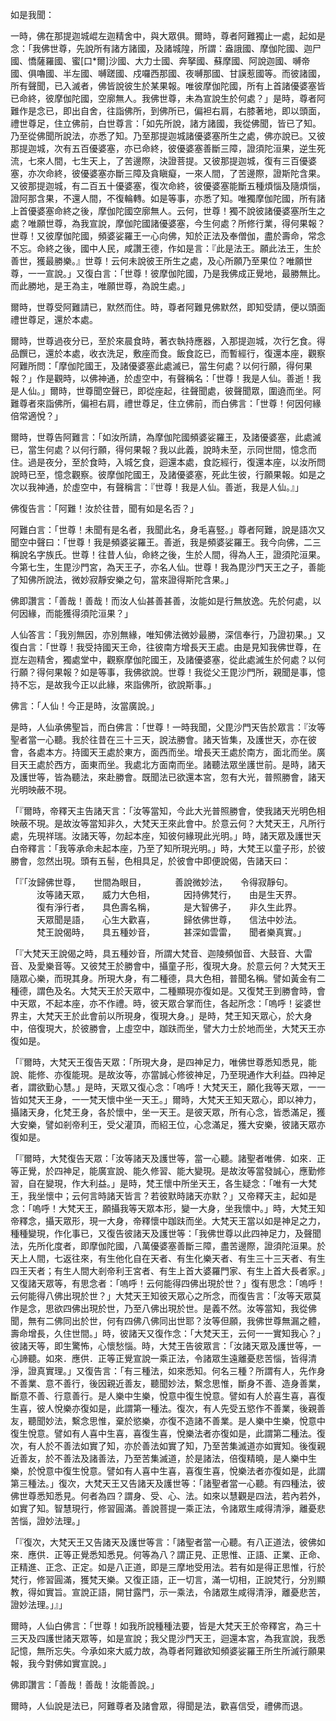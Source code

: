 如是我聞：

一時，佛在那提迦城崐左迦精舍中，與大眾俱。爾時，尊者阿難獨止一處，起如是念：「我佛世尊，先說所有諸方諸國，及諸城隍，所謂：盎誐國、摩伽陀國、迦尸國、憍薩羅國、蜜[口*爾]沙國、大力士國、奔拏國、蘇摩國、阿說迦國、嚩帝國、俱嚕國、半左國、嚩蹉國、戍囉西那國、夜嚩那國、甘謨惹國等。而彼諸國，所有聲聞，已入滅者，佛皆說彼生於某果報。唯彼摩伽陀國，所有上首諸優婆塞皆已命終，彼摩伽陀國，空廓無人。我佛世尊，未為宣說生於何處？」是時，尊者阿難作是念已，即出自舍，往詣佛所，到佛所已，偏袒右肩，右膝著地，即以頭面，禮世尊足，住立佛前，白世尊言：「如先所說，諸方諸國，我從佛聞，皆已了知。乃至從佛聞所說法，亦悉了知。乃至那提迦城諸優婆塞所生之處，佛亦說已。又彼那提迦城，次有五百優婆塞，亦已命終，彼優婆塞善斷三障，證須陀洹果，逆生死流，七來人間，七生天上，了苦邊際，決證菩提。又彼那提迦城，復有三百優婆塞，亦次命終，彼優婆塞亦斷三障及貪瞋癡，一來人間，了苦邊際，證斯陀含果。又彼那提迦城，有二百五十優婆塞，復次命終，彼優婆塞能斷五種煩惱及隨煩惱，證阿那含果，不還人間，不復輪轉。如是等事，亦悉了知。唯獨摩伽陀國，所有諸上首優婆塞命終之後，摩伽陀國空廓無人。云何，世尊！獨不說彼諸優婆塞所生之處？唯願世尊，為我宣說，摩伽陀國諸優婆塞，今生何處？所修行業，得何果報？世尊！又彼摩伽陀國，頻婆娑羅王一心向佛，知於正法及奉僧伽，盡於壽命，常念不忘。命終之後，國中人民，咸讚王德，作如是言：『此是法王。願此法王，生於善世，獲最勝樂。』世尊！云何未說彼王所生之處，及心所願乃至果位？唯願世尊，一一宣說。」又復白言：「世尊！彼摩伽陀國，乃是我佛成正覺地，最勝無比。而此勝地，是王為主，唯願世尊，為說生處。」

爾時，世尊受阿難請已，默然而住。時，尊者阿難見佛默然，即知受請，便以頭面禮世尊足，還於本處。

爾時，世尊過夜分已，至於來晨食時，著衣執持應器，入那提迦城，次行乞食。得品饌已，還於本處，收衣洗足，敷座而食。飯食訖已，而暫經行，復還本座，觀察阿難所問：「摩伽陀國王，及諸優婆塞此處滅已，當生何處？以何行願，得何果報？」作是觀時，以佛神通，於虛空中，有聲稱名：「世尊！我是人仙。善逝！我是人仙。」爾時，世尊聞空聲已，即從座起，往聲聞處，彼聲聞眾，圍遶而坐。阿難尊者來詣佛所，偏袒右肩，禮世尊足，住立佛前，而白佛言：「世尊！何因何緣倍常適悅？」

爾時，世尊告阿難言：「如汝所請，為摩伽陀國頻婆娑羅王，及諸優婆塞，此處滅已，當生何處？以何行願，得何果報？我以此義，說時未至，示同世間，憶念而住。過是夜分，至於食時，入城乞食，迴還本處，食訖經行，復還本座，以汝所問說時已至，憶念觀察。彼摩伽陀國王，及諸優婆塞，死此生彼，行願果報。如是之次以我神通，於虛空中，有聲稱言：『世尊！我是人仙。善逝，我是人仙。』」

佛復告言：「阿難！汝於往昔，聞有如是名否？」

阿難白言：「世尊！未聞有是名者，我聞此名，身毛喜竪。」尊者阿難，說是語次又聞空中聲曰：「世尊！我是頻婆娑羅王。善逝，我是頻婆娑羅王。我今向佛，二三稱說名字族氏。世尊！往昔人仙，命終之後，生於人間，得為人王，證須陀洹果。今第七生，生毘沙門宮，為天王子，亦名人仙。世尊！我為毘沙門天王之子，善能了知佛所說法，微妙寂靜安樂之句，當來證得斯陀含果。」

佛即讚言：「善哉！善哉！而汝人仙甚善甚善，汝能如是行無放逸。先於何處，以何因緣，而能獲得須陀洹果？」

人仙答言：「我別無因，亦別無緣，唯知佛法微妙最勝，深信奉行，乃證初果。」又復白言：「世尊！我受持國天王命，往彼南方增長天王處。由是見知我佛世尊，在崑左迦精舍，獨處堂中，觀察摩伽陀國王，及諸優婆塞，從此處滅生於何處？以何行願？得何果報？如是等事，我佛欲說。世尊！我從父王毘沙門所，親聞是事，憶持不忘，是故我今正以此緣，來詣佛所，欲說斯事。」

佛言：「人仙！今正是時，汝當廣說。」

是時，人仙承佛聖旨，而白佛言：「世尊！一時我聞，父毘沙門天告於眾言：『汝等聖者當一心聽。我於往昔在三十三天，說法勝會。諸天皆集，及護世天，亦在彼會，各處本方。持國天王處於東方，面西而坐。增長天王處於南方，面北而坐。廣目天王處於西方，面東而坐。我處北方面南而坐。諸聽法眾坐護世前。是時，諸天及護世等，皆為聽法，來赴勝會。既聞法已欲還本宮，忽有大光，普照勝會，諸天光明映蔽不現。

「『爾時，帝釋天主告諸天言：「汝等當知，今此大光普照勝會，使我諸天光明色相映蔽不現。是故汝等當知非久，大梵天王來此會中。於意云何？大梵天王，凡所行處，先現祥瑞。汝諸天等，勿起本座，知彼何緣現此光明。」時，諸天眾及護世天白帝釋言：「我等承命未起本座，乃至了知所現光明。」時，大梵王以童子形，於彼勝會，忽然出現。頭有五髻，色相具足，於彼會中即便說偈，告諸天曰：

「『「汝歸佛世尊，　　世間為眼目，
　　　善說微妙法，　　令得寂靜句。
　　　汝等諸天眾，　　威力大色相，
　　　因持佛梵行，　　由是生天界。
　　　復有淨行者，　　具色壽名稱，
　　　是大智佛子，　　非久生此界。
　　　天眾聞是語，　　心生大歡喜，
　　　歸依佛世尊，　　信法中妙法。
　　　梵王說偈時，　　具五種妙音，
　　　甚深如雲雷，　　聞者樂真實。」

「『大梵天王說偈之時，具五種妙音，所謂大梵音、迦陵頻伽音、大鼓音、大雷音、及愛樂音等。又彼梵王於勝會中，攝童子形，復現大身。於意云何？大梵天王隨眾心樂，而現其身。所現大身，有二種德，具大色相，普聞名稱。譬如黃金有二種德，謂色及名。大梵天王於天眾中，二種顯現亦復如是。又復梵王到勝會時，會中天眾，不起本座，亦不作禮。時，彼天眾合掌而住，各起所念：「嗚呼！娑婆世界主，大梵天王於此會前以所現身，復現大身。」是時，梵王知天眾心，於大身中，倍復現大，於彼勝會，上虛空中，跏趺而坐，譬大力士於地而坐，大梵天王亦復如是。

「『爾時，大梵天王復告天眾：「所現大身，是四神足力，唯佛世尊悉知悉見，能說、能修、亦復能現。是故汝等，亦當誠心修彼神足，乃至現通作大利益。四神足者，謂欲勤心慧。」是時，天眾又復心念：「嗚呼！大梵天王，願化我等天眾，一一皆如梵天王身，一一梵天懷中坐一天王。」爾時，大梵天王知天眾心，即以神力，攝諸天身，化梵王身，各於懷中，坐一天王。是彼天眾，所有心念，皆悉滿足，獲大安樂，譬如剎帝利王，受父灌頂，而紹王位，心念滿足，獲大安樂，彼諸天眾亦復如是。

「『爾時，大梵復告天眾：「汝等諸天及護世等，當一心聽。諸聖者唯佛．如來．正等正覺，於四神足，能廣宣說、能久修習、能大變現。是故汝等當發誠心，應勤修習，自在變現，作大利益。」是時，梵王懷中所坐天王，各生疑念：「唯有一大梵王，我坐懷中；云何言時諸天皆言？若彼默時諸天亦默？」又帝釋天主，起如是念：「嗚呼！大梵天王，願攝我等天眾本形，變一大身，坐我懷中。」時，大梵王知帝釋念，攝天眾形，現一大身，帝釋懷中跏趺而坐。大梵天王當以如是神足之力，種種變現，作化事已，又復告彼諸天及護世等：「我佛世尊以此四神足力，及聲聞法，先所化度者，即摩伽陀國，八萬優婆塞善斷三障，盡苦邊際，證須陀洹果。於天上人間，七返往來，有生他化自在天者、有生化樂天者、有生三十三天者、有生四王天者；有生人間大剎帝利王宮者、有生上首大婆羅門家、有生上首大長者家。」又復諸天眾等，有思念者：「嗚呼！云何能得四佛出現於世？」復有思念：「嗚呼！云何能得八佛出現於世？」大梵天王知彼天眾心之所念，而復告言：「汝等天眾莫作是念，思欲四佛出現於世，乃至八佛出現於世。是義不然。汝等當知，我從佛聞，無有二佛同出於世，何有四佛八佛同出世耶？汝等但願，我佛世尊無漏之體，壽命增長，久住世間。」時，彼諸天又復作念：「大梵天王，云何一一實知我心？」彼諸天等，即生驚怖，心懷愁惱。時，大梵王告彼眾言：「汝諸天眾及護世等，一心諦聽。如來．應供．正等正覺宣說一乘正法，令諸眾生遠離憂悲苦惱，皆得清淨，證真實理。」又復告言：「有三種法，如來悉知。何名三種？所謂有人，先作身不善業、意不善行，後因親近善友，聽聞妙法，繫念思惟，斷身不善、造身善業，斷意不善、行意善行。是人樂中生樂，悅意中復生悅意。譬如有人於喜生喜，喜復生喜，彼人悅樂亦復如是，此謂第一種法。復次，有人先受五慾作不善業，後親善友，聽聞妙法，繫念思惟，棄於慾樂，亦復不造諸不善業。是人樂中生樂，悅意中復生悅意。譬如有人喜中生喜，喜復生喜，悅樂法者亦復如是，此謂第二種法。復次，有人於不善法如實了知，亦於善法如實了知，乃至苦集滅道亦如實知。後復親近善友，於不善法及諸善法，乃至苦集滅道，於是諸法，倍復精曉，是人樂中生樂，於悅意中復生悅意。譬如有人喜中生喜，喜復生喜，悅樂法者亦復如是，此謂第三種法。」復次，大梵天王又告諸天及護世等：「諸聖者當一心聽。有四種法，彼佛世尊悉知悉見。何者為四？謂身、受、心、法。如來以慧觀是四法，若內若外，如實了知。智慧現行，修習圓滿。善說菩提一乘正法，令諸眾生咸得清淨，離憂悲苦惱，證妙法理。」

「『復次，大梵天王又告諸天及護世等言：「諸聖者當一心聽。有八正道法，彼佛如來．應供．正等正覺悉知悉見。何等為八？謂正見、正思惟、正語、正業、正命、正精進、正念、正定。如是八正道，即是三摩地受用法。若有如是得正思惟，行於梵行，修習圓滿，獲梵天樂。又復正語，正一切言，滿一切相，正說梵行，分別顯教，得如實旨。宣說正語，開甘露門，示一乘法，令諸眾生咸得清淨，離憂悲苦，證妙法理。」』」

爾時，人仙白佛言：「世尊！如我所說種種法要，皆是大梵天王於帝釋宮，為三十三天及四護世諸天眾等，如是宣說；我父毘沙門天王，迴還本宮，為我宣說，我悉記憶，無所忘失。今承如來大威力故，為尊者阿難欲知頻婆娑羅王所生所滅行願果報，我今對佛如實宣說。」

佛即讚言：「善哉！善哉！汝能善說。」

爾時，人仙說是法已，阿難尊者及諸會眾，得聞是法，歡喜信受，禮佛而退。
